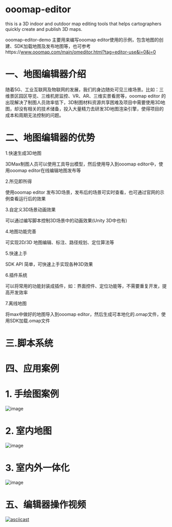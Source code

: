 # ooomap-editor
this is a 3D indoor and outdoor map editing tools that helps cartographers quickly create and publish 3D maps.

ooomap-editor-demo 主要用来编写ooomap editor使用的示例，包含地图的创建、SDK加载地图及发布地图等，也可参考https://www.ooomap.com/main/omeditor.html?tag=editor-use&i=0&j=0

# 一、地图编辑器介绍

随着5G、工业互联网及物联网的发展，我们的身边随处可见三维场景。比如：三维景区园区导览、三维机房监控、VR、AR、三维实景看房等，ooomap editor 的出现解决了制图人员效率低下，3D制图材料资源共享困难及项目中需要使用3D地图，却没有相关的技术储备，投入大量精力去研发3D地图渲染引擎，使得项目的成本和周期无法控制的问题。

# 二、地图编辑器的优势

1.快速生成3D地图

3DMax制图人员可以使用工具导出模型，然后使用导入到ooomap editor中，使用ooomap editor在线编辑地图发布等

2.所见即所得

使用ooomap editor 发布3D场景，发布后的场景可实时查看，也可通过官网的示例查看运行后的效果

3.自定义3D场景动画效果

可以通过编写脚本控制3D场景中的动画效果(Unity 3D中也有)

4.地图功能完善

可实现2D/3D 地图编辑、标注、路径规划、定位算法等

5.快速上手

SDK API 简单，可快速上手实现各种3D效果

6.插件系统

可以将常用的功能封装成插件，如：界面控件、定位功能等，不需要重复开发，提高开发效率

7.离线地图

将max中做好的地图导入到ooomap editor，然后生成可本地化的.omap文件，使用SDK加载.omap文件

# 三.脚本系统


# 四、应用案例

# 1. 手绘图案例

![image](https://github.com/tangyajun/ooomap-editor-demo/blob/master/images/20200322103044.png)

# 2. 室内地图

![image](https://github.com/tangyajun/ooomap-editor-demo/blob/master/images/20200322103152.png)

# 3. 室内外一体化

![image](https://github.com/tangyajun/ooomap-editor-demo/blob/master/images/20200322103246.png)

# 五、编辑器操作视频

[![asciicast](https://github.com/tangyajun/ooomap-editor-demo/blob/master/images/20200322105136.png)](https://www.ooomap.com/main/assets/videos/overview.mp4)
